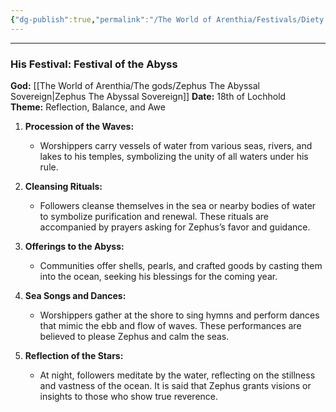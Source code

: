 ```yaml
---
{"dg-publish":true,"permalink":"/The World of Arenthia/Festivals/Diety Festicals/Festival of the Water God/","tags":["Festivals","Diety","Water","Calander"]}
---
```



---

### **His Festival: Festival of the Abyss**
**God:** [[The World of Arenthia/The gods/Zephus The Abyssal Sovereign\|Zephus The Abyssal Sovereign]]
**Date:** 18th of Lochhold  
**Theme:** Reflection, Balance, and Awe

1. **Procession of the Waves:**
    
    - Worshippers carry vessels of water from various seas, rivers, and lakes to his temples, symbolizing the unity of all waters under his rule.
2. **Cleansing Rituals:**
    
    - Followers cleanse themselves in the sea or nearby bodies of water to symbolize purification and renewal. These rituals are accompanied by prayers asking for Zephus’s favor and guidance.
3. **Offerings to the Abyss:**
    
    - Communities offer shells, pearls, and crafted goods by casting them into the ocean, seeking his blessings for the coming year.
4. **Sea Songs and Dances:**
    
    - Worshippers gather at the shore to sing hymns and perform dances that mimic the ebb and flow of waves. These performances are believed to please Zephus and calm the seas.
5. **Reflection of the Stars:**
    
    - At night, followers meditate by the water, reflecting on the stillness and vastness of the ocean. It is said that Zephus grants visions or insights to those who show true reverence.
